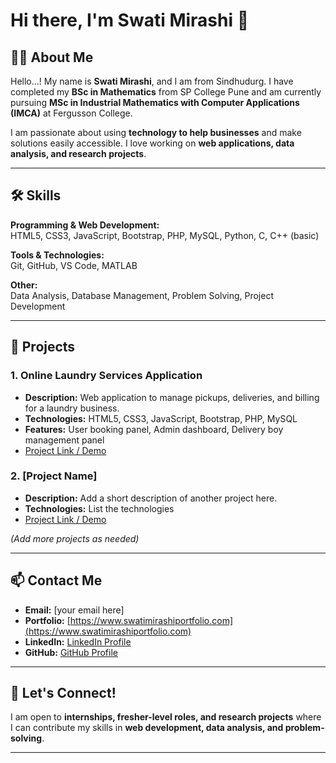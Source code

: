 # Hi there, I'm Swati Mirashi 👋

## 👩‍💻 About Me
Hello...! My name is **Swati Mirashi**, and I am from Sindhudurg. I have completed my **BSc in Mathematics** from SP College Pune and am currently pursuing **MSc in Industrial Mathematics with Computer Applications (IMCA)** at Fergusson College.  

I am passionate about using **technology to help businesses** and make solutions easily accessible. I love working on **web applications, data analysis, and research projects**.

---

## 🛠 Skills

**Programming & Web Development:**  
HTML5, CSS3, JavaScript, Bootstrap, PHP, MySQL, Python, C, C++ (basic)  

**Tools & Technologies:**  
Git, GitHub, VS Code, MATLAB  

**Other:**  
Data Analysis, Database Management, Problem Solving, Project Development

---

## 💼 Projects

### 1. **Online Laundry Services Application**
- **Description:** Web application to manage pickups, deliveries, and billing for a laundry business.  
- **Technologies:** HTML5, CSS3, JavaScript, Bootstrap, PHP, MySQL  
- **Features:** User booking panel, Admin dashboard, Delivery boy management panel  
- [Project Link / Demo](#)

### 2. **[Project Name]**
- **Description:** Add a short description of another project here.  
- **Technologies:** List the technologies  
- [Project Link / Demo](#)

*(Add more projects as needed)*

---

## 📫 Contact Me

- **Email:** [your email here]  
- **Portfolio:** [https://www.swatimirashiportfolio.com](https://www.swatimirashiportfolio.com)  
- **LinkedIn:** [LinkedIn Profile](#)  
- **GitHub:** [GitHub Profile](https://github.com/swatimirashi)

---

## 🌟 Let's Connect!
I am open to **internships, fresher-level roles, and research projects** where I can contribute my skills in **web development, data analysis, and problem-solving**.

---

